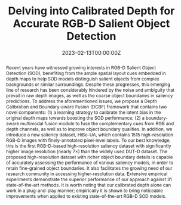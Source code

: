 ---
title: "Delving into Calibrated Depth for Accurate RGB-D Salient Object Detection"
authors:
- jingjingli
- weiji
- Miao Zhang
- Yongri Piao
- Huchuan Lu
- licheng

date: "2023-02-13T00:00:00Z"
doi: ""

# Schedule page publish date (NOT publication's date).
publishDate: "2023-02-13T00:00:00Z"

# Publication type.
# Legend: 0 = Uncategorized; 1 = Conference paper; 2 = Journal article;
# 3 = Preprint / Working Paper; 4 = Report; 5 = Book; 6 = Book section;
# 7 = Thesis; 8 = Patent
publication_types: ["2"]

# Publication name and optional abbreviated publication name.
publication: Interactional Journal of Computer Vision
publication_short: Interactional Journal of Computer Vision (IJCV)

abstract: "Recent years have witnessed growing interests in RGB-D Salient Object Detection (SOD), benefiting from the ample spatial layout cues embedded in depth maps to help SOD models distinguish salient objects from complex backgrounds or similar surroundings. Despite these progresses, this emerging line of research has been considerably hindered by the noise and ambiguity that prevail in raw depth images, as well as the coarse object boundaries in saliency predictions. To address the aforementioned issues, we propose a Depth Calibration and Boundary-aware Fusion (DCBF) framework that contains two novel components: (1) a learning strategy to calibrate the latent bias in the original depth maps towards boosting the SOD performance; (2) a boundary-aware multimodal fusion module to fuse the complementary cues from RGB and depth channels, as well as to improve object boundary qualities. In addition, we introduce a new saliency dataset, HiBo-UA, which contains 1515 high-resolution RGB-D images with finely-annotated pixel-level labels. To our best knowledge, this is the first RGB-D-based high-resolution saliency dataset with significantly higher image resolution (nearly 7×) than the widely used DUT-D dataset. The proposed high-resolution dataset with richer object boundary details is capable of accurately assessing the performance of various saliency models, in order to retain fine-grained object boundaries. It also facilitates the growing need of our research community in accessing higher-resolution data. Extensive empirical experiments demonstrate the superior performance of our approach against 31 state-of-the-art methods. It is worth noting that our calibrated depth alone can work in a plug-and-play manner; empirically it is shown to bring noticeable improvements when applied to existing state-of-the-art RGB-D SOD models."

# Summary. An optional shortened abstract.
# summary: "A hierarchical recurrent network structure is developed to simultaneously encodes local contexts of individual frames and global contexts of the sequence."

tags:
- IJCV
featured: true

links:
# - name: Custom Link
# url: https://example.org
# url_pdf: https://proceedings.neurips.cc/paper/2021/file/642e92efb79421734881b53e1e1b18b6-Paper.pdf
# url_code: https://github.com/VisualTrackingVLL
# url_dataset: '#'
# url_poster: '#'
# url_project: https://proceedings.neurips.cc/paper/2021/hash/642e92efb79421734881b53e1e1b18b6-Abstract.html
# url_slides: ''
# url_source: '#'
# url_video: https://www.bmvc2021-virtualconference.com/conference/papers/paper_1542.html


# Featured image
# To use, add an image named `featured.jpg/png` to your page's folder. 
image:
  caption: ''
  focal_point: ""
  preview_only: false

# Associated Projects (optional).
#   Associate this publication with one or more of your projects.
#   Simply enter your project's folder or file name without extension.
#   E.g. `internal-project` references `content/project/internal-project/index.md`.
#   Otherwise, set `projects: []`.
projects: []

# Slides (optional).
#   Associate this publication with Markdown slides.
#   Simply enter your slide deck's filename without extension.
#   E.g. `slides: "example"` references `content/slides/example/index.md`.
#   Otherwise, set `slides: ""`.
slides: ""
---